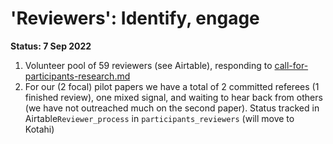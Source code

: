 # 'Reviewers': Identify, engage

**Status: 7 Sep 2022**

1. Volunteer pool of 59 reviewers (see Airtable), responding to [call-for-participants-research.md](../master/call-for-participants-research.md "mention")
2. For our (2 focal) pilot papers we have a total of 2 committed referees (1 finished review), one mixed signal, and waiting to hear back from others (we have not outreached much on the second paper). Status tracked in Airtable`Reviewer_process` in `participants_reviewers` (will move to Kotahi)
